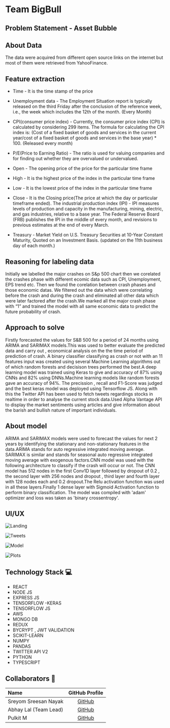 # Team BigBull
## Problem Statement - Asset Bubble 
## About Data 
The data were acquired from different open source links on the internet but most of them were retrieved from YahooFinance.
## Feature extraction 
* Time - It is the time stamp of the price

* Unemployment data - The Employment Situation report is typically released on the third Friday after the conclusion of the reference week, i.e., the week which includes the 12th of the month. (Every Month)

* CPI(consumer price index) - Currently, the consumer price index (CPI) is calculated by considering 299 items. The formula for calculating the CPI index is: (Cost of a fixed basket of goods and services in the current year/cost of a fixed basket of goods and services in the base year) * 100. (Released every month)

* P/E(Price to Earning Ratio) - The ratio is used for valuing companies and for finding out whether they are overvalued or undervalued.

* Open - The opening price of the price for the particular time frame  

* High - It is the highest price of the index in the particular time frame

* Low - It is the lowest price of the index in the particular time frame

* Close - It is the Closing price(The price at which the day or particular timeframe ended).
The industrial production index (IPI) - IPI measures levels of production and capacity in the manufacturing, mining, electric, and gas industries, relative to a base year. The Federal Reserve Board (FRB) publishes the IPI in the middle of every month, and revisions to previous estimates at the end of every March.

* Treasury - Market Yield on U.S. Treasury Securities at 10-Year Constant Maturity, Quoted on an Investment Basis. (updated on the 11th business day of each month.)

## Reasoning for labeling data
Initially we labelled the major crashes on S&p 500 chart then we corelated the crashes phase with different ecomic data such as CPI, Unemployment, EPS trend etc. Then we found the corelation between crash phases and those economic datas. We filtered out the data which were correlating before the crash and during the crash and eliminated all other data which were later factored after the crash.We marked all the major crash phase with “1” and trained the model with all same economic data to predict the future probability of crash.

## Approach to solve
Firstly forecasted the values for S&B 500 for a period of 24 months using ARIMA and SARIMAX models.This was used to better evaluate the predicted data and carry out , economical analysis on the the time period of prediction of crash.
A binary classifier classifying as crash or not with an 11 features input was created using several Machine Learning algorithms out of which random forests and decisison trees performed the best.A deep learning model was trained using Keras to give and accuracy of 87% using CNNs and 82% using DNNs.Machine learning models like random forests gave an accuracy of 94%. The precission , recall and F1-Score was judged and the best keras model was deployed using Tensorflow JS.
Along with this the Twitter API has been used to fetch tweets regardings stocks in realtime in order to analyse the current stock data.Used Alpha Vantage API to display the  market sentiments using articles and give information about the barish and bullish nature of important individuals.

## About model 
ARIMA and SARIMAX models were used to forecast the values for next 2 years by identifying the stationary and non-stationary features in the data.ARIMA stands for auto regressive integrated moving average. SARIMAX is similar and stands for seasonal auto regressive integrated moving average with exogenous factors.CNN model was used with the following architecture to classify if the crash will occur or not. The CNN model has 512 nodes in the first Conv1D layer followed by dropout of 0.2 , the second layer with 256 nodes and dropout , third layer and fourth layer with 128 nodes each and 0.2 dropout.The Relu activation function was used in all these layers.Finally 1 dense layer with Sigmoid Activation function to perform binary classification. The model was compiled with 'adam' optimizer and loss was taken as 'binary crossentropy'.

## UI/UX
![Landing](https://github.com/iamneo-production/4406b380-4ee6-4320-955b-eb9e6e2f0f44/blob/main/Images/landing.jpeg)

![Tweets](https://github.com/iamneo-production/4406b380-4ee6-4320-955b-eb9e6e2f0f44/blob/main/Images/tweets.jpeg)

![Model](https://github.com/iamneo-production/4406b380-4ee6-4320-955b-eb9e6e2f0f44/blob/main/Images/predict.jpeg)

![Plots](https://github.com/iamneo-production/4406b380-4ee6-4320-955b-eb9e6e2f0f44/blob/main/Images/plots.jpeg)


## Technology Stack 💻
* REACT 
* NODE JS
* EXPRESS JS
* TENSORFLOW -KERAS
* TENSORFLOW JS
* AWS
* MONGO DB
* REDUX
* BYCRYPT , JWT VALIDATION
* SCIKIT-LEARN
* NUMPY 
* PANDAS
* TWITTER API V2
* PYTHON 
* TYPESCRIPT

## Collaborators 🤖
| Name      | GitHub Profile     |
| :------------- | :----------: |
|  Sreyom Sreesan Nayak  | [GitHub](https://github.com/sreyom31) |
|  Abhay Lal (Team Lead) | [GitHub](https://github.com/abhay-lal) |
|  Pulkit M| [GitHub]( https://github.com/Pulkit1802) |


